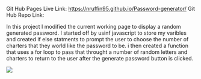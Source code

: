 Git Hub Pages Live Link: https://nruffin95.github.io/Password-generator/
Git Hub Repo Link: 

In this project I modified the current working page to display a random generated password.
I started off by usinf javascript to store my varibles and created if else statments to prompt the user
to choose the number of charters that they world like the password to be. i then created a function that uses a for loop
to pass that throught a number of random letters and charters to return to the user after the generate password button is clicked. 

![]("assets/screenshot.png") 
